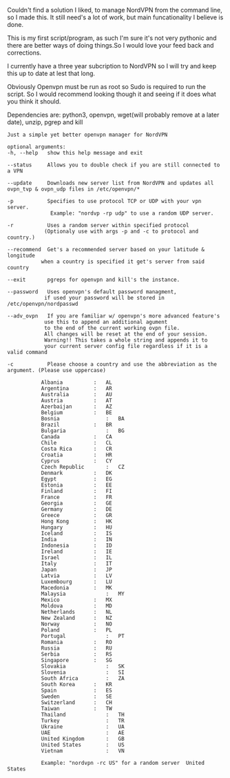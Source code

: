 Couldn't find a solution I liked, to manage NordVPN from the command line, so I made this.
It still need's a lot of work, but main funcationality I believe is done.

This is my first script/program, as such I'm sure it's not very pythonic and there are better ways of doing things.So 
I would love your feed back and corrections.

I currently have a three year subcription to NordVPN so I will try and keep this up to date at lest that long.

Obviously Openvpn must be run as root so Sudo is required to run the script.
So I would recommend looking though it and seeing if it does what you think it should.

Dependencies are: python3, openvpn, wget(will probably remove at a later date), unzip, pgrep and kill







    Just a simple yet better openvpn manager for NordVPN

    optional arguments:
    -h, --help   show this help message and exit

    --status     Allows you to double check if you are still connected to a VPN
  
    --update     Downloads new server list from NordVPN and updates all ovpn_tvp & ovpn_udp files in /etc/openvpn/*

    -p           Specifies to use protocol TCP or UDP with your vpn server. 
                  Example: "nordvp -rp udp" to use a random UDP server.
  
    -r           Uses a random server within specified protocol 
                (Optionaly use with args -p and -c to protocol and country.)

    --recommend  Get's a recommended server based on your latitude & longitude 
               when a country is specified it get's server from said country

    --exit       pgreps for openvpn and kill's the instance.

    --password   Uses openvpn's default password managment, 
                if used your password will be stored in /etc/openvpn/nordpasswd

    --adv_ovpn   If you are familiar w/ openvpn's more advanced feature's
                use this to append an additional agument
                to the end of the current working ovpn file.
                All changes will be reset at the end of your session.
                Warning!! This takes a whole string and appends it to
                your current server config file regardless if it is a valid command

    -c           Please choose a country and use the abbreviation as the argument. (Please use uppercase)
               
               Albania		    :	AL
               Argentina	    :	AR 
               Australia	    :   AU 
               Austria		    :	AT 
               Azerbaijan	    :	AZ 
               Belgium		    :	BE 
               Bosnia               :   BA 
               Brazil		    :	BR 
               Bulgaria             :	BG 
               Canada		    :	CA 
               Chile		    :	CL
               Costa Rica	    :	CR 
               Croatia		    :	HR 
               Cyprus		    :	CY 
               Czech Republic       :	CZ 
               Denmark		    :	DK 
               Egypt		    :	EG 
               Estonia		    :	EE 
               Finland		    :	FI 
               France		    :	FR 
               Georgia		    :	GE 
               Germany		    :	DE 
               Greece		    :	GR 
               Hong Kong	    :	HK 
               Hungary		    :	HU 
               Iceland		    :	IS 
               India		    :	IN 
               Indonesia	    :	ID 
               Ireland		    :	IE 
               Israel		    :	IL 
               Italy		    :	IT 
               Japan		    :	JP 
               Latvia		    :	LV 
               Luxembourg	    :	LU 
               Macedonia	    :	MK 
               Malaysia             :	MY 
               Mexico		    :	MX 
               Moldova		    :	MD 
               Netherlands	    :	NL 
               New Zealand	    :	NZ 
               Norway		    :	NO 
               Poland		    :	PL 
               Portugal             :	PT 
               Romania		    :	RO 
               Russia		    :	RU 
               Serbia		    :	RS 
               Singapore	    :	SG 
               Slovakia             :	SK 
               Slovenia             :	SI 
               South Africa         :	ZA 
               South Korea	    :	KR 
               Spain		    :	ES 
               Sweden		    :	SE 
               Switzerland	    :	CH 
               Taiwan		    :	TW 
               Thailand             :	TH 
               Turkey               :	TR 
               Ukraine              :	UA 
               UAE                  :	AE 
               United Kingdom       :	GB 
               United States        :	US 
               Vietnam              :	VN
               
               Example: "nordvpn -rc US" for a random server  United States
